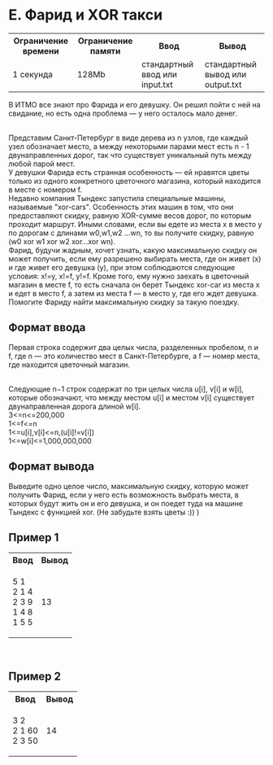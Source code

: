 # E. Фарид и ХOR такси
<table>
    <tr>
        <th>Ограничение времени</th>
        <th>Ограничение памяти</th>
        <th>Ввод</th>
        <th>Вывод</th>
    </tr>
    <tr>
        <td>1 секунда</td>
        <td>128Mb</td>
        <td>стандартный ввод или input.txt</td>
        <td>стандартный вывод или output.txt</td>
    </tr>
</table>

В ИТМО все знают про Фарида и его девушку. Он решил пойти с ней на свидание, но есть одна проблема — у него осталось мало денег.

<br>
Представим Санкт-Петербург в виде дерева из n узлов, где каждый узел обозначает место, а между некоторыми парами мест есть n - 1 двунаправленных дорог, так что существует уникальный путь между любой парой мест.

<br>
У девушки Фарида есть странная особенность — ей нравятся цветы только из одного конкретного цветочного магазина, который находится в месте с номером f.

<br>
Недавно компания Тындекс запустила специальные машины, называемые "xor-cars". Особенность этих машин в том, что они предоставляют скидку, равную XOR-сумме весов дорог, по которым проходит маршрут. Иными словами, если вы едете из места x в место y по дорогам с длинами
w0,w1,w2 ...wn, то вы получите скидку, равную (w0 xor w1 xor w2 xor...xor wn).
<br>
Фарид, будучи жадным, хочет узнать, какую максимальную скидку он может получить, если ему разрешено выбирать места, где он живет (x) и где живет его девушка (y), при этом соблюдаются следующие условия: x!=y, x!=f, y!=f. Кроме того, ему нужно заехать в цветочный магазин в месте f, то есть сначала он берет Тындекс xor-car из места x и едет в место f, а затем из места f — в место y, где его ждет девушка.

<br>
Помогите Фариду найти максимальную скидку за такую поездку.

## Формат ввода

Первая строка содержит два целых числа, разделенных пробелом, n и f, где n — это количество мест в Санкт-Петербурге, а f — номер места, где находится цветочный магазин.

<br>
Следующие n−1 строк содержат по три целых числа u[i], v[i] и w[i], которые обозначают, что между местом u[i] и местом v[i] существует двунаправленная дорога длиной w[i].

<br>
3<=n<=200,000

<br>
1<=f<=n

<br>
1<=u[i],v[i]<=n,(u[i]!=v[i])

<br>
1<=w[i]<=1,000,000,000

## Формат вывода

Выведите одно целое число, максимальную скидку, которую может получить Фарид, если у него есть возможность выбрать места, в которых будут жить он и его девушка, и он поедет туда на машине Тындекс с функцией xor. (Не забудьте взять цветы :)) )

## Пример 1

<table>
    <tr>
        <th>Ввод</th>
        <th>Вывод</th>
    </tr>
    <tr>
        <td><p>5 1 <br>
2 1 4 <br>
2 3 9 <br>
1 4 8 <br>
1 5 5
</p></td>
        <td><p>13
        </p></td>
    </tr>
</table>

<br>

## Пример 2

<table>
    <tr>
        <th>Ввод</th>
        <th>Вывод</th>
    </tr>
    <tr>
        <td><p>3 2<br>
2 1 60<br>
2 3 50
</p></td>
        <td><p>14</p></td>
    </tr>
</table>